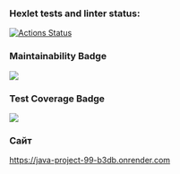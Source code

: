 ### Hexlet tests and linter status:
[![Actions Status](https://github.com/AAvchinnikova/java-project-99/actions/workflows/hexlet-check.yml/badge.svg)](https://github.com/AAvchinnikova/java-project-99/actions)

### Maintainability Badge
<a href="https://codeclimate.com/github/AAvchinnikova/java-project-99/maintainability"><img src="https://api.codeclimate.com/v1/badges/db69c484598d69fadf80/maintainability" /></a>

### Test Coverage Badge
<a href="https://codeclimate.com/github/AAvchinnikova/java-project-99/test_coverage"><img src="https://api.codeclimate.com/v1/badges/db69c484598d69fadf80/test_coverage" /></a>

### Сайт
https://java-project-99-b3db.onrender.com
